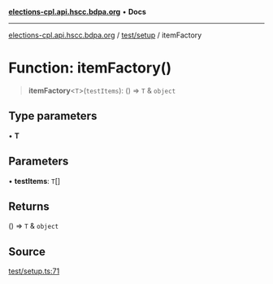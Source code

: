 [**elections-cpl.api.hscc.bdpa.org**](../../../README.md) • **Docs**

***

[elections-cpl.api.hscc.bdpa.org](../../../README.md) / [test/setup](../README.md) / itemFactory

# Function: itemFactory()

> **itemFactory**\<`T`\>(`testItems`): () => `T` & `object`

## Type parameters

• **T**

## Parameters

• **testItems**: `T`[]

## Returns

() => `T` & `object`

## Source

[test/setup.ts:71](https://github.com/nhscc/elections_cpl.api.hscc.bdpa.org/blob/46ed5b306a3fd199be2bd28706c3da03542c6da3/test/setup.ts#L71)
